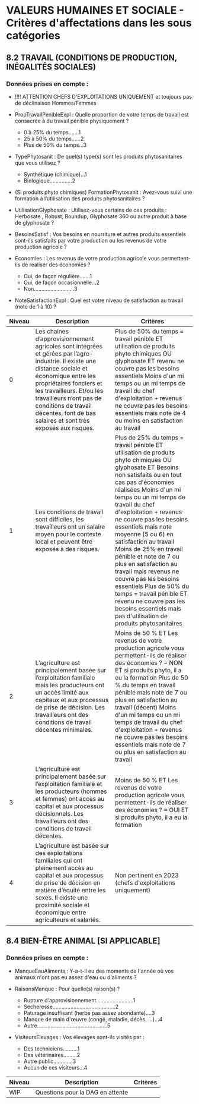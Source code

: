 # VALEURS HUMAINES ET SOCIALE - Critères d'affectations dans les sous catégories 

## 8.2 TRAVAIL (CONDITIONS DE PRODUCTION, INÉGALITÉS SOCIALES)

### Données prises en compte : 

- !!!! ATTENTION CHEFS D'EXPLOITATIONS UNIQUEMENT et toujours pas de déclinaison Hommes/Femmes

- PropTravailPenibleExpl : Quelle proportion de votre temps de travail est consacrée à du travail pénible physiquement ?
   - 0 à 25% du temps.......1
   - 25 à 50% du temps......2
   - Plus de 50% du temps...3

- TypePhytosanit : De quel(s) type(s) sont les produits phytosanitaires que vous utilisez ?
   - Synthétique (chimique)...1
   - Biologique...............2

- (Si produits phyto chimiques) FormationPhytosanit : Avez-vous suivi une formation à l’utilisation des produits phytosanitaires ?

- UtilisationGlyphosate : Utilisez-vous certains de ces produits : Herbosate , Robust, Roundup, Glyphosate 360 ou autre produit à base de glyphosate ?

- BesoinsSatisf : Vos besoins en nourriture et autres produits essentiels sont-ils satisfaits par votre production ou les revenus de votre production agricole ?

- Economies : Les revenus de votre production agricole vous permettent-ils de réaliser des économies ?
   - Oui, de façon régulière.......1
   - Oui, de façon occasionnelle...2
   - Non...........................3

- NoteSatisfactionExpl : Quel est votre niveau de satisfaction au travail (note de 1 à 10) ?

| Niveau | Description | Critères |
|--------|-------------|----------|
| 0      | Les chaînes d’approvisionnement agricoles sont intégrées et gérées par l’agro-industrie. Il existe une distance sociale et économique entre les propriétaires fonciers et les travailleurs. Et/ou les travailleurs n’ont pas de conditions de travail décentes, font de bas salaires et sont très exposés aux risques. | Plus de 50% du temps = travail pénible ET utilisation de produits phyto chimiques OU glyphosate ET revenu ne couvre pas les besoins essentiels <OU> Moins d'un mi temps ou un mi temps de travail du chef d'exploitation + revenus ne couvre pas les besoins essentiels mais note de 4 ou moins en satisfaction au travail |
| 1      | Les conditions de travail sont difficiles, les travailleurs ont un salaire moyen pour le contexte local et peuvent être exposés à des risques. | Plus de 25% du temps = travail pénible ET utilisation de produits phyto chimiques OU glyphosate ET Besoins non satisfaits ou en tout cas pas d'économies réalisées <OU> Moins d'un mi temps ou un mi temps de travail du chef d'exploitation + revenus ne couvre pas les besoins essentiels mais note moyenne (5 ou 6) en satisfaction au travail <OU> Moins de 25% en travail pénible et note de 7 ou plus en satisfaction au travail mais revenus ne couvre pas les besoins essentiels <OU> Plus de 50% du temps = travail pénible ET revenu ne couvre pas les besoins essentiels mais pas d'utilisation de produits phytosanitaires |
| 2      | L’agriculture est principalement basée sur l’exploitation familiale mais les producteurs ont un accès limité aux capitaux et aux processus de prise de décision. Les travailleurs ont des conditions de travail décentes minimales. | Moins de 50 % ET Les revenus de votre production agricole vous permettent-ils de réaliser des économies ? = NON ET si produits phyto, il a eu la formation <OU> Plus de 50 % du temps en travail pénible mais note de 7 ou plus en satisfaction au travail (décent) <OU> Moins d'un mi temps ou un mi temps de travail du chef d'exploitation + revenus ne couvre pas les besoins essentiels mais note de 7 ou plus en satisfaction au travail |
| 3      | L’agriculture est principalement basée sur l’exploitation familiale et les producteurs (hommes et femmes) ont accès au capital et aux processus décisionnels. Les travailleurs ont des conditions de travail décentes. | Moins de 50 % ET Les revenus de votre production agricole vous permettent-ils de réaliser des économies ? = OUI ET si produits phyto, il a eu la formation |
| 4      | L’agriculture est basée sur des exploitations familiales qui ont pleinement accès au capital et aux processus de prise de décision en matière d’équité entre les sexes. Il existe une proximité sociale et économique entre agriculteurs et salariés. | Non pertinent en 2023 (chefs d'exploitations uniquement) |

## 8.4 BIEN-ÊTRE ANIMAL [SI APPLICABLE]

### Données prises en compte : 
- ManqueEauAliments : Y-a-t-il eu des moments de l'année où vos animaux n'ont pas eu assez d'eau ou d'aliments ?

- RaisonsManque : Pour quelle(s) raison(s) ?
   - Rupture d'approvisionnement.........................1
   - Sécheresse..........................................2
   - Paturage insuffisant (herbe pas assez abondante)....3
   - Manque de main d'œuvre (congé, maladie, décès, …)...4
   - Autre...............................................5

- VisiteursElevages : Vos élevages sont-ils visités par :
   - Des techniciens..........1
   - Des vétérinaires.........2
   - Autre public.............3
   - Aucun de ces visiteurs...4

| Niveau | Description                                                                                              | Critères                                                                    |
|--------|-------------|------------|
| WIP | Questions pour la DAG en attente |  |
